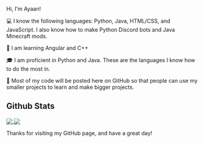 Hi, I'm Ayaan!

💻 I know the following languages: Python, Java, HTML/CSS, and JavaScript. I also know how to make Python Discord bots and Java Minecraft mods.

📖 I am learning Angular and C++

🎓 I am proficient in Python and Java. These are the languages I know how to do the most in.

💾 Most of my code will be posted here on GitHub so that people can use my smaller projects to learn and make bigger projects.

## Github Stats
<a href="https://github.com/AyaanARaza/">
  <img align="center" src="https://github-readme-stats.vercel.app/api?username=AyaanARaza&show_icons=true&theme=react" />
</a>
<a href="https://github.com/AyaanARaza/">
  <img align="center" src="https://github-readme-stats.vercel.app/api/top-langs/?username=AyaanARaza&langs_count=5&theme=react" />
</a>

Thanks for visiting my GitHub page, and have a great day!
